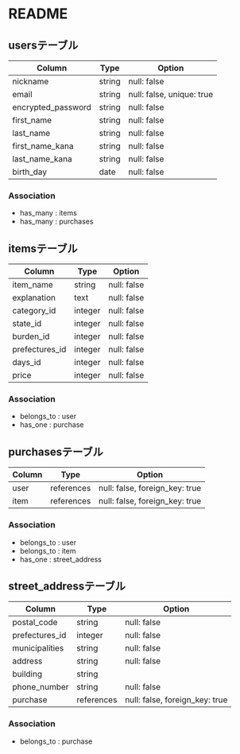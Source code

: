 # README

## usersテーブル

| Column | Type | Option |
| ------ | ---- | ------ |
| nickname | string | null: false |
| email | string | null: false, unique: true |
| encrypted_password | string | null: false |
| first_name | string | null: false |
| last_name | string | null: false |
| first_name_kana | string | null: false |
| last_name_kana | string | null: false |
| birth_day | date | null: false |

### Association

- has_many : items
- has_many : purchases


## itemsテーブル

| Column | Type | Option |
| ------ | ---- | ------ |
| item_name | string | null: false |
| explanation | text | null: false |
| category_id | integer | null: false |
| state_id | integer | null: false |
| burden_id | integer | null: false |
| prefectures_id | integer | null: false |
| days_id | integer | null: false |
| price | integer | null: false |

### Association

- belongs_to : user
- has_one : purchase


## purchasesテーブル

| Column | Type | Option |
| ------ | ---- | ------ |
| user | references | null: false, foreign_key: true |
| item | references | null: false, foreign_key: true |

### Association

- belongs_to : user
- belongs_to : item
- has_one : street_address


## street_addressテーブル

| Column | Type | Option |
| ------ | ---- | ------ |
| postal_code | string | null: false |
| prefectures_id | integer | null: false |
| municipalities | string | null: false |
| address | string | null: false |
| building | string |  |
| phone_number | string | null: false |
| purchase | references | null: false, foreign_key: true |

### Association

- belongs_to : purchase